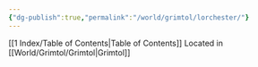```yaml
---
{"dg-publish":true,"permalink":"/world/grimtol/lorchester/"}
---
```


[[1 Index/Table of Contents\|Table of Contents]]
Located in [[World/Grimtol/Grimtol\|Grimtol]]